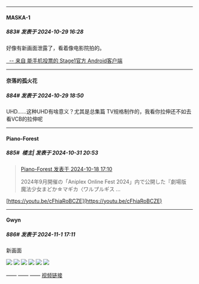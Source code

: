 ﻿
*****

####  MASKA-1  
##### 883#       发表于 2024-10-29 16:28

好像有新画面泄露了，看着像电影院拍的。

[  -- 来自 能手机投票的 Stage1官方 Android客户端](https://www.coolapk.com/apk/140634)


*****

####  奈落的孤火花  
##### 884#       发表于 2024-10-29 18:50

UHD……这种UHD有啥意义？尤其是总集篇 TV规格制作的，我看你拉伸还不如去看VCB的拉伸呢


*****

####  Piano-Forest  
##### 885#         楼主| 发表于 2024-10-31 20:53

<blockquote><a href="httphttps://bbs.saraba1st.com/2b/forum.php?mod=redirect&amp;goto=findpost&amp;pid=66483857&amp;ptid=2000984" target="_blank">Piano-Forest 发表于 2024-10-18 17:10</a>

2024年9月開催の「Aniplex Online Fest 2024」内で公開した『劇場版 魔法少女まどか☆マギカ〈ワルプルギス ...</blockquote>
[https://youtu.be/cFhiaRoBCZE](https://youtu.be/cFhiaRoBCZE)


*****

####  Gwyn  
##### 886#       发表于 2024-11-1 17:11

新画面

<img src="https://p.sda1.dev/20/516f005e153155f25b97141df4c46007/Screenshot_2024-11-01-17-04-43-936_by.green.tuber.jpg" referrerpolicy="no-referrer">

<img src="https://p.sda1.dev/20/f90923dd1aa7e5cd4931c7e4452eff84/Screenshot_2024-11-01-17-05-08-165_by.green.tuber.jpg" referrerpolicy="no-referrer">

<img src="https://p.sda1.dev/20/e489e8e1f6747636ebebe289dbcaf48a/Screenshot_2024-11-01-17-05-23-871_by.green.tuber.jpg" referrerpolicy="no-referrer">

<img src="https://p.sda1.dev/20/56e1c9c114cd0e53c9f31a9d4df804f3/Screenshot_2024-11-01-17-05-34-472_by.green.tuber.jpg" referrerpolicy="no-referrer">

<img src="https://p.sda1.dev/20/b55ade962f7c3a9afc196acf658041c1/Screenshot_2024-11-01-17-06-10-146_by.green.tuber.jpg" referrerpolicy="no-referrer">

<img src="https://p.sda1.dev/20/0ded04fad0eaa74e075434938ef6997f/Screenshot_2024-11-01-17-06-28-476_by.green.tuber.jpg" referrerpolicy="no-referrer">

—— —— ——
[视频链接](https://www.youtube.com/watch?v=cFhiaRoBCZE)

